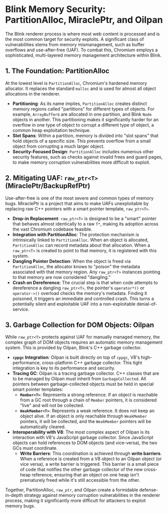 # Blink Memory Security: PartitionAlloc, MiraclePtr, and Oilpan

The Blink renderer process is where most web content is processed and is the most common target for security exploits. A significant class of vulnerabilities stems from memory mismanagement, such as buffer overflows and use-after-free (UAF). To combat this, Chromium employs a sophisticated, multi-layered memory management architecture within Blink.

## 1. The Foundation: PartitionAlloc

At the lowest level is `PartitionAlloc`, Chromium's hardened memory allocator. It replaces the standard `malloc` and is used for almost all object allocations in the renderer.

-   **Partitioning**: As its name implies, `PartitionAlloc` creates distinct memory regions called "partitions" for different types of objects. For example, `ArrayBuffer`s are allocated in one partition, and Blink `Node` objects in another. This partitioning makes it significantly harder for an overflow in one type of object to corrupt a different type of object, a common heap exploitation technique.
-   **Slot Spans**: Within a partition, memory is divided into "slot spans" that hold objects of a specific size. This prevents overflow from a small object from corrupting a much larger object.
-   **Security-Focused Design**: `PartitionAlloc` includes numerous other security features, such as checks against invalid frees and guard pages, to make memory corruption vulnerabilities more difficult to exploit.

## 2. Mitigating UAF: `raw_ptr<T>` (MiraclePtr/BackupRefPtr)

Use-after-free is one of the most severe and common types of memory bugs. MiraclePtr is a project that aims to make UAFs unexploitable by replacing raw C++ pointers with a smart pointer template, `raw_ptr<T>`.

-   **Drop-in Replacement**: `raw_ptr<T>` is designed to be a "smart" pointer that behaves almost identically to a raw `T*`, making its adoption across the vast Chromium codebase feasible.
-   **Integration with PartitionAlloc**: The protection mechanism is intrinsically linked to `PartitionAlloc`. When an object is allocated, `PartitionAlloc` can record metadata about that allocation. When a `raw_ptr<T>` is created to point to that memory, it is registered with this system.
-   **Dangling Pointer Detection**: When the object is freed via `PartitionAlloc`, the allocator knows to "poison" the metadata associated with that memory region. Any `raw_ptr<T>` instances pointing to that memory are now considered "dangling."
-   **Crash on Dereference**: The crucial step is that when code attempts to dereference a dangling `raw_ptr<T>`, the pointer's `operator*()` or `operator->()` overload checks the memory's metadata. Finding it poisoned, it triggers an immediate and controlled crash. This turns a potentially silent and exploitable UAF into a non-exploitable denial-of-service.

## 3. Garbage Collection for DOM Objects: Oilpan

While `raw_ptr<T>` protects against UAF for manually managed memory, the complex graph of DOM objects requires an automatic memory management system. This is provided by Oilpan, Blink's C++ garbage collector.

-   **`cppgc` Integration**: Oilpan is built directly on top of `cppgc`, V8's high-performance, cross-platform C++ garbage collector. This tight integration is key to its performance and security.
-   **Tracing GC**: Oilpan is a tracing garbage collector. C++ classes that are to be managed by Oilpan must inherit from `GarbageCollected`. All pointers between garbage-collected objects must be held in special smart pointer templates:
    -   **`Member<T>`**: Represents a strong reference. If an object is reachable from a GC root through a chain of `Member` pointers, it is considered "live" and will not be collected.
    -   **`WeakMember<T>`**: Represents a weak reference. It does not keep an object alive. If an object is only reachable through `WeakMember` pointers, it will be collected, and the `WeakMember` pointers will be automatically cleared.
-   **Interoperability with V8**: The most complex aspect of Oilpan is its interaction with V8's JavaScript garbage collector. Since JavaScript objects can hold references to DOM objects (and vice-versa), the two GCs must coordinate.
    -   **Write Barriers**: This coordination is achieved through **write barriers**. When a reference is created from a V8 object to an Oilpan object (or vice versa), a write barrier is triggered. This barrier is a small piece of code that notifies the other garbage collector of the new cross-heap reference, ensuring that an object on one heap isn't prematurely freed while it's still accessible from the other.

Together, PartitionAlloc, `raw_ptr`, and Oilpan create a formidable defense-in-depth strategy against memory corruption vulnerabilities in the renderer process, making it significantly more difficult for attackers to exploit memory bugs.